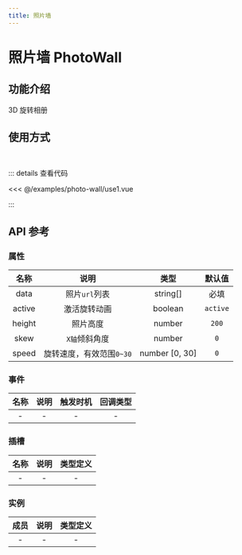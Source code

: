 ```yaml
---
title: 照片墙
---
```


# 照片墙 PhotoWall

## 功能介绍

3D 旋转相册

## 使用方式

<br />
<PhotoWallUse1 />

::: details 查看代码

<<< @/examples/photo-wall/use1.vue

:::

## API 参考

### 属性

|  名称  |           说明           |      类型      |  默认值  |
| :----: | :----------------------: | :------------: | :------: |
|  data  |      照片`url`列表       |    string[]    |   必填   |
| active |       激活旋转动画       |    boolean     | `active` |
| height |         照片高度         |     number     |  `200`   |
|  skew  |      `X轴`倾斜角度       |     number     |   `0`    |
| speed  | 旋转速度，有效范围`0~30` | number [0, 30] |   `0`    |

### 事件

| 名称 | 说明 | 触发时机 | 回调类型 |
| :--: | :--: | :------: | :------: |
|  -   |  -   |    -     |    -     |

### 插槽

| 名称 | 说明 | 类型定义 |
| :--: | :--: | :------: |
|  -   |  -   |    -     |

### 实例

| 成员 | 说明 | 类型定义 |
| :--: | :--: | :------: |
|  -   |  -   |    -     |

<script setup>
import PhotoWallUse1 from './use1.vue';
</script>
